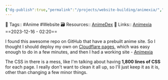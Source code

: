 ```yaml
---
{"dg-publish":true,"permalink":"/projects/website-building/animexia/","dgPassFrontmatter":true,"noteIcon":"3","created":"2023-12-17T09:18:04.892+05:30","updated":"2023-12-17T09:45:58.718+05:30"}
---
```


🧶 Tags:: #Anime #Website
🗃 Resources:: [AnimeDex](https://github.com/ooexiaoo/AnimeDex)
🔗 Links:: [Animexia](https://animexia.pages.dev/)
==2023-12-16 - 02:20==

I found this awesome repo on GitHub that have a prebuilt anime site. So I thought I should deploy my own on [Cloudflare pages](https://pages.cloudflare.com/), which was easy enough to do in a few minutes, and then I had a working site - [Animexia](https://animexia.pages.dev/)

The CSS in there is a mess, like I'm talking about having **1,800 lines of CSS** for each page. I really don't want to clean it all up, so I'll just keep it as it is, other than changing a few minor things.